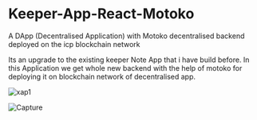 # Keeper-App-React-Motoko
A DApp (Decentralised Application) with Motoko decentralised backend deployed on the icp blockchain network 

Its an upgrade to the existing keeper Note App that i have build before.
In this Application we get whole new backend with the help of motoko for deploying it on blockchain network of decentralised app.


![xap1](https://user-images.githubusercontent.com/88124100/172051085-1295aaf0-efeb-4ee2-9c96-321e7ffacd39.PNG)


![Capture](https://user-images.githubusercontent.com/88124100/172051098-ea78c47e-77ad-4ff1-a9d7-17db7197108e.PNG)
